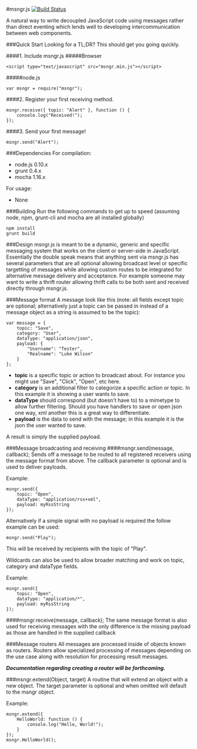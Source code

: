 #msngr.js
[![Build Status](https://travis-ci.org/KrisSiegel/msngr.js.svg)](https://travis-ci.org/KrisSiegel/msngr.js/)

A natural way to write decoupled JavaScript code using messages rather than direct eventing which lends well to developing intercommunication between web components.

###Quick Start
Looking for a TL;DR? This should get you going quickly.

####1. Include msngr.js
#####Browser
```
<script type="text/javascript" src="msngr.min.js"></script>
```
#####node.js
```
var msngr = require("msngr");
```
####2. Register your first receiving method.
```
msngr.receive({ topic: "Alert" }, function () {
	console.log("Received!");
});
```
####3. Send your first message!
```
msngr.send("Alert");
```

###Dependencies
For compilation:
- node.js 0.10.x
- grunt 0.4.x
- mocha 1.16.x

For usage:
- None

###Building
Run the following commands to get up to speed (assuming node, npm, grunt-cli and mocha are all installed globally)

```
npm install
grunt build
```

###Design
msngr.js is meant to be a dynamic, generic and specific messaging system that works on the client or server-side in JavaScript. Essentially the double speak means that anything sent via msngr.js has several parameters that are all optional allowing broadcast level or specific targetting of messages while allowing custom routes to be integrated for alternative message delivery and acceptance. For example someone may want to write a thrift router allowing thrift calls to be both sent and received directly through msngr.js.

###Message format
A message look like this (note: all fields except topic are optional; alternatively just a topic can be passed in instead of a message object as a string is assumed to be the topic):

```
var message = {
	topic: "Save",
	category: "User",
	dataType: "application/json",
	payload: {
		"Username": "Tester",
		"Realname": "Luke Wilson"
	}
};
```
- **topic** is a specific topic or action to broadcast about. For instance you might use "Save", "Click", "Open", etc here.
- **category** is an additional filter to categorize a specific action or topic. In this example it is showing a user wants to save.
- **dataType** should correspond (but doesn't have to) to a mimetype to allow further filtering. Should you have handlers to save or open json one way, xml another this is a great way to differentiate.
- **payload** is the data to send with the message; in this example it is the json the user wanted to save.

A result is simply the supplied payload.

###Message broadcasting and receiving
####msngr.send(message, callback);
Sends off a message to be routed to all registered receivers using the message format from above. The callback parameter is optional and is used to deliver payloads.

Example:
```
msngr.send({
	topic: "Open",
	dataType: "application/rss+xml",
	payload: myRssString
});
```

Alternatively if a simple signal with no payload is required the follow example can be used:

```
msngr.send("Play");
```
This will be received by recipients with the topic of "Play".

Wildcards can also be used to allow broader matching and work on topic, category and dataType fields.

Example:
```
msngr.send({
	topic: "Open",
	dataType: "application/*",
	payload: myRssString
});
```

####msngr.receive(message, callback);
The same message format is also used for receiving messages with the only difference is the missing payload as those are handled in the supplied callback

###Message routers
All messages are processed inside of objects known as routers. Routers allow specialized processing of messages depending on the use case along with resolution for processing result messages.

***Documentation regarding creating a router will be forthcoming.***

###msngr.extend(Object, target)
A routine that will extend an object with a new object. The target parameter is optional and when omitted will default to the msngr object.

Example:
```
msngr.extend({
	HelloWorld: function () {
		console.log("Hello, World!");
	}
});
msngr.HelloWorld();
```

